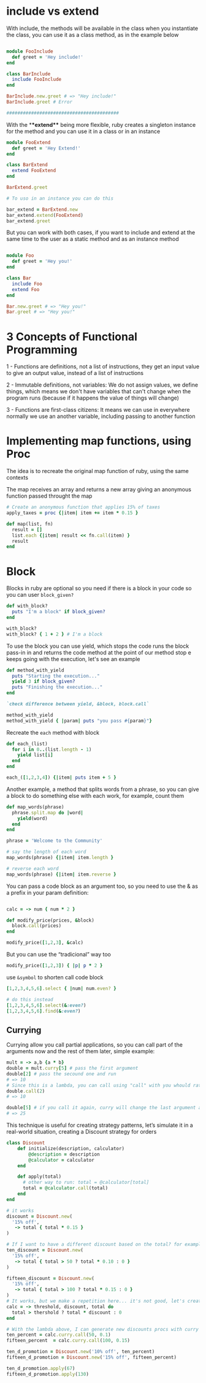 # include vs extend

With include, the methods will be available in the class when you instantiate the class, you can use it as a class method, as in the example below

```ruby

module FooInclude
  def greet = 'Hey include!'
end

class BarInclude
  include FooInclude
end

BarInclude.new.greet # => "Hey include!"
BarInclude.greet # Error

#########################################
```

With the \***\*extend\*\*** being more flexible, ruby creates a singleton instance for the method and you can use it in a class or in an instance

```ruby
module FooExtend
  def greet = 'Hey Extend!'
end

class BarExtend
  extend FooExtend
end

BarExtend.greet

# To uso in an instance you can do this

bar_extend = BarExtend.new
bar_extend.extend(FooExtend)
bar_extend.greet
```

But you can work with both cases, if you want to include and extend at the same time to the user as a static method and as an instance method

```ruby

module Foo
  def greet = 'Hey you!'
end

class Bar
  include Foo
  extend Foo
end

Bar.new.greet # => "Hey you!"
Bar.greet # => "Hey you!"

```

# 3 Concepts of Functional Programming

1 - Functions are definitions, not a list of instructions, they get an input value to give an output value, instead of a list of instructions

2 - Immutable definitions, not variables: We do not assign values, we define things, which means we don't have variables that can't change when the program runs (because if it happens the value of things will change)

3 - Functions are first-class citizens: It means we can use in everywhere normally we use an another variable, including passing to another function

# Implementing map functions, using Proc

The idea is to recreate the original map function of ruby, using the same contexts

The map receives an array and returns a new array giving an anonymous function passed throught the map

```ruby
# Create an anonymous function that applies 15% of taxes
apply_taxes = proc {|item| item += item * 0.15 }

def map(list, fn)
  result = []
  list.each {|item| result << fn.call(item) }
  result
end
```

# Block

Blocks in ruby are optional so you need if there is a block in your code so you can user `block_given?`

```ruby
def with_block?
  puts "I'm a block" if block_given?
end

with_block?
with_block? { 1 + 2 } # I'm a block
```

To use the block you can use yield, which stops the code runs the block pass-in in and returns the code method at the point of our method stop e keeps going with the execution, let's see an example

```ruby
def method_with_yield
  puts "Starting the execution..."
  yield 3 if block_given?
  puts "Finishing the execution..."
end

`check difference between yield, &block, block.call`

method_with_yield
method_with_yield { |param| puts "you pass #{param}"}
```

Recreate the `each` method with block

```ruby
def each_(list)
  for i in 0..(list.length - 1)
    yield list[i]
  end
end

each_([1,2,3,4]) {|item| puts item + 5 }
```

Another example, a method that splits words from a phrase, so you can give a block to do something else with each work, for example, count them

```ruby
def map_words(phrase)
  phrase.split.map do |word|
    yield(word)
  end
end

phrase = 'Welcome to the Community'

# say the length of each word
map_words(phrase) {|item| item.length }

# reverse each word
map_words(phrase) {|item| item.reverse }
```

You can pass a code block as an argument too, so you need to use the & as a prefix in your param definition:

```ruby

```

```ruby
calc = -> num { num * 2 }

def modify_price(prices, &block)
  block.call(prices)
end

modify_price([1,2,3], &calc)
```

But you can use the “tradicional” way too

```ruby
modify_price([1,2,3]) { |p| p * 2 }
```

use `&symbol` to shorten call code block

```ruby
[1,2,3,4,5,6].select { |num| num.even? }

# do this instead
[1,2,3,4,5,6].select(&:even?)
[1,2,3,4,5,6].find(&:even?)
```

## Currying

Currying allow you call partial applications, so you can call part of the arguments now and the rest of them later, simple example:

```ruby
mult = -> a,b {a * b}
double = mult.curry[5] # pass the first argument
double[2] # pass the secound one and run
# => 10
# Since this is a lambda, you can call using "call" with you whould rather
double.call(2)
# => 10

double[5] # if you call it again, curry will change the last argument and run again
# => 25
```

This technique is useful for creating strategy patterns, let’s simulate it in a real-world situation, creating a Discount strategy for orders

```ruby
class Discount
	def initialize(description, calculator)
		@description = description
		@calculator = calculator
	end

	def apply(total)
	  # other way to run: total = @calculator[total]
	  total = @calculator.call(total)
	end
end
```

```ruby
# it works
discount = Discount.new(
  '15% off',
   -> total { total * 0.15 }
)

# If I want to have a different discount based on the total? for example 10% for 50 or more and 15 for 100 or more?
ten_discount = Discount.new(
  '15% off',
   -> total { total > 50 ? total * 0.10 : 0 }
)

fifteen_discount = Discount.new(
  '15% off',
   -> total { total > 100 ? total * 0.15 : 0 }
)
# It works, but we make a repetition here... it's not good, let's create use curry to solve this
calc = -> threshold, discount, total do
  total > thershold ? total * discount : 0
end

# With the lambda above, I can generate new discounts procs with curry to user after
ten_percent = calc.curry.call(50, 0.1)
fifteen_percent  = calc.curry.call(100, 0.15)

ten_d_promotion = Discount.new('10% off', ten_percent)
fifteen_d_promotion = Discount.new('15% off', fifteen_percent)

ten_d_promotion.apply(67)
fifteen_d_promotion.apply(130)
```
